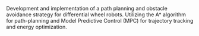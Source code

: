 Development and implementation of a path planning and obstacle avoidance strategy for differential wheel robots. Utilizing the A* algorithm for path-planning and Model Predictive Control (MPC) for trajectory tracking and energy optimization. 
